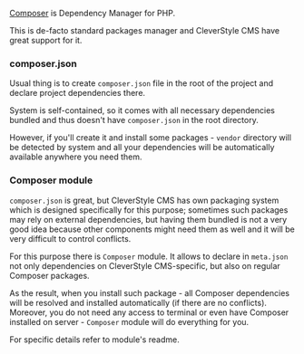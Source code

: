 [Composer](https://getcomposer.org/) is Dependency Manager for PHP.

This is de-facto standard packages manager and CleverStyle CMS have great support for it.

### composer.json
Usual thing is to create `composer.json` file in the root of the project and declare project dependencies there.

System is self-contained, so it comes with all necessary dependencies bundled and thus doesn't have `composer.json` in the root directory.

However, if you'll create it and install some packages - `vendor` directory will be detected by system and all your dependencies will be automatically available anywhere you need them.

### Composer module
`composer.json` is great, but CleverStyle CMS has own packaging system which is designed specifically for this purpose; sometimes such packages may rely on external dependencies, but having them bundled is not a very good idea because other components might need them as well and it will be very difficult to control conflicts.

For this purpose there is `Composer` module. It allows to declare in `meta.json` not only dependencies on CleverStyle CMS-specific, but also on regular Composer packages.

As the result, when you install such package - all Composer dependencies will be resolved and installed automatically (if there are no conflicts). Moreover, you do not need any access to terminal or even have Composer installed on server - `Composer` module will do everything for you.

For specific details refer to module's readme.

